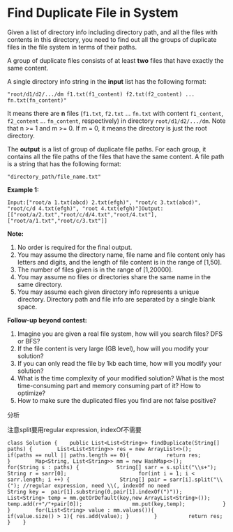 # Find Duplicate File in System

Given a list of directory info including directory path, and all the files with contents in this directory, you need to find out all the groups of duplicate files in the file system in terms of their paths.

A group of duplicate files consists of at least **two** files that have exactly the same content.

A single directory info string in the **input** list has the following format:

`"root/d1/d2/.../dm f1.txt(f1_content) f2.txt(f2_content) ... fn.txt(fn_content)"`

It means there are **n** files \(`f1.txt`, `f2.txt` ... `fn.txt` with content `f1_content`, `f2_content` ... `fn_content`, respectively\) in directory `root/d1/d2/.../dm`. Note that n &gt;= 1 and m &gt;= 0. If m = 0, it means the directory is just the root directory.

The **output** is a list of group of duplicate file paths. For each group, it contains all the file paths of the files that have the same content. A file path is a string that has the following format:

`"directory_path/file_name.txt"`

**Example 1:**

```text
Input:["root/a 1.txt(abcd) 2.txt(efgh)", "root/c 3.txt(abcd)", "root/c/d 4.txt(efgh)", "root 4.txt(efgh)"]Output:  [["root/a/2.txt","root/c/d/4.txt","root/4.txt"],["root/a/1.txt","root/c/3.txt"]]
```

**Note:**

1. No order is required for the final output.
2. You may assume the directory name, file name and file content only has letters and digits, and the length of file content is in the range of \[1,50\].
3. The number of files given is in the range of \[1,20000\].
4. You may assume no files or directories share the same name in the same directory.
5. You may assume each given directory info represents a unique directory. Directory path and file info are separated by a single blank space.

 **Follow-up beyond contest:**

1. Imagine you are given a real file system, how will you search files? DFS or BFS?
2. If the file content is very large \(GB level\), how will you modify your solution?
3. If you can only read the file by 1kb each time, how will you modify your solution?
4. What is the time complexity of your modified solution? What is the most time-consuming part and memory consuming part of it? How to optimize?
5. How to make sure the duplicated files you find are not false positive?

分析

注意split要用regular expression, indexOf不需要

```text
class Solution {    public List<List<String>> findDuplicate(String[] paths) {        List<List<String>> res = new ArrayList<>();        if(paths == null || paths.length == 0){            return res;        }        Map<String, List<String>> mm = new HashMap<>();        for(String s : paths) {            String[] sarr = s.split("\\s+");            String r = sarr[0];                       for(int i = 1; i < sarr.length; i ++) {                String[] pair = sarr[i].split("\\("); //regular expression, need \\(, indexOf no need                String key =  pair[1].substring(0,pair[1].indexOf(")"));                List<String> temp = mm.getOrDefault(key,new ArrayList<String>());                         temp.add(r+"/"+pair[0]);                mm.put(key,temp);            }        }        for(List<String> value : mm.values()){            if(value.size() > 1){ res.add(value); }        }          return res;     }    }
```


